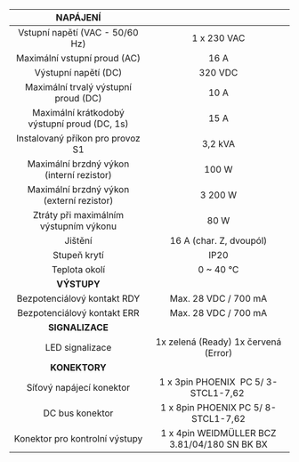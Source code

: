 | **NAPÁJENÍ** |   |
| :---: | :---: |
| Vstupní napětí (VAC - 50/60 Hz)  | 1 x 230 VAC  |
| Maximální vstupní proud (AC)  | 16 A |
| Výstupní napětí (DC)  | 320 VDC  |
| Maximální trvalý výstupní proud (DC)  | 10 A  |
| Maximální krátkodobý výstupní proud (DC, 1s)  | 15 A  |
| Instalovaný příkon pro provoz S1 | 3,2 kVA |
| Maximální brzdný výkon (interní rezistor)  | 100 W  |
| Maximální brzdný výkon (externí rezistor)  | 3 200 W |
| Ztráty při maximálním výstupním výkonu  | 80 W  |
| Jištění  | 16 A (char. Z, dvoupól) |
| Stupeň krytí | IP20 |
| Teplota okolí | 0 ~ 40 °C |
| **VÝSTUPY** |   |
| Bezpotenciálový kontakt RDY | Max. 28 VDC / 700 mA |
| Bezpotenciálový kontakt ERR | Max. 28 VDC / 700 mA |
| **SIGNALIZACE** |   |
| LED signalizace | 1x zelená (Ready)  1x červená (Error) |
| **KONEKTORY** |   |
| Síťový napájecí konektor | 1 x 3pin PHOENIX  PC 5/ 3-STCL1-7,62   |
| DC bus konektor | 1 x 8pin PHOENIX PC 5/ 8-STCL1-7,62 |
| Konektor pro kontrolní výstupy | 1 x 4pin WEIDMÜLLER BCZ 3.81/04/180 SN BK BX |
